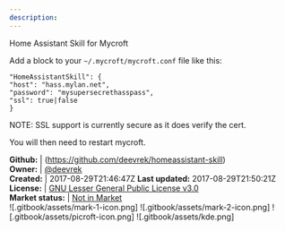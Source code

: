 ```yaml
---
description: 
---
```

Home Assistant Skill for Mycroft

Add a block to your `~/.mycroft/mycroft.conf` file like this:

```
"HomeAssistantSkill": {
"host": "hass.mylan.net",
"password": "mysupersecrethasspass",
"ssl": true|false
}
```

NOTE: SSL support is currently secure as it does verify the cert.

You will then need to restart mycroft.

**Github:** | (https://github.com/deevrek/homeassistant-skill)  
**Owner:** | [@deevrek](https://github.com/deevrek)  
**Created:** | 2017-08-29T21:46:47Z  **Last updated:** 2017-08-29T21:50:21Z  
**License:** | [GNU Lesser General Public License v3.0](https://api.github.com/licenses/lgpl-3.0)  
**Market status:** | [Not in Market](https://market.mycroft.ai/skill/)  
 ![.gitbook/assets/mark-1-icon.png]  ![.gitbook/assets/mark-2-icon.png]  ![.gitbook/assets/picroft-icon.png]  ![.gitbook/assets/kde.png]  

